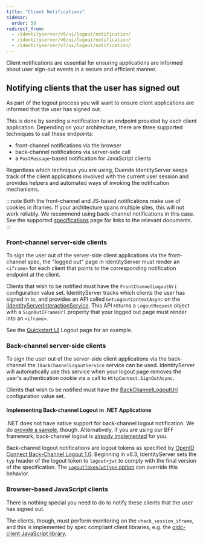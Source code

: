 ```yaml
---
title: "Client Notifications"
sidebar:
  order: 50
redirect_from:
  - /identityserver/v5/ui/logout/notification/
  - /identityserver/v6/ui/logout/notification/
  - /identityserver/v7/ui/logout/notification/
---
```


Client notifications are essential for ensuring applications are informed about user sign-out events in a secure and
efficient manner.

## Notifying clients that the user has signed out

As part of the logout process you will want to ensure client applications are informed that the user has signed out.

This is done by sending a notification to an endpoint provided by each client application. Depending on your
architecture, there are three supported techniques to call these endpoints:

* front-channel notifications via the browser
* back-channel notifications via server-side call
* a `PostMessage`-based notification for JavaScript clients

Regardless which technique you are using, Duende IdentityServer keeps track of the client applications involved with the
current user session and provides helpers and automated ways of invoking the notification mechanisms.

:::note
Both the front-channel and JS-based notifications make use of cookies in iframes. If your architecture spans multiple
sites, this will not work reliably. We recommend using back-channel notifications in this case. See the
supported [specifications](/identityserver/overview/specs/) page for links to the relevant documents.
:::

### Front-channel server-side clients

To sign the user out of the server-side client applications via the front-channel spec, the "logged out" page in
IdentityServer must render an `<iframe>` for each client that points to the corresponding notification endpoint at the
client.

Clients that wish to be notified must have the `FrontChannelLogoutUri` configuration value set.
IdentityServer tracks which clients the user has signed in to, and provides an API called `GetLogoutContextAsync` on
the [IIdentityServerInteractionService](/identityserver/reference/services/interaction-service/#iidentityserverinteractionservice-apis).
This API returns a `LogoutRequest` object with a `SignOutIFrameUrl` property that your logged out page must render into
an `<iframe>`.

See the [Quickstart UI](https://github.com/DuendeSoftware/products/tree/main/identity-server/templates/src/UI) Logout
page for an example.

### Back-channel server-side clients

To sign the user out of the server-side client applications via the back-channel the `IBackChannelLogoutService` service
can be used.
IdentityServer will automatically use this service when your logout page removes the user's authentication cookie via a
call to `HttpContext.SignOutAsync`.

Clients that wish to be notified must have
the [BackChannelLogoutUri](/identityserver/reference/models/client#authentication--session-management) configuration
value set.

#### Implementing Back-channel Logout in .NET Applications

.NET does not have native support for back-channel logout notification.
We do [provide a sample](/identityserver/samples), though.
Alternatively, if you are using our BFF framework, back-channel logout
is [already implemented](/bff/fundamentals/session/management/back-channel-logout) for you.

Back-channel logout notifications are logout tokens as specified
by [OpenID Connect Back-Channel Logout 1.0](https://openid.net/specs/openid-connect-backchannel-1_0.html#logouttoken).
Beginning in v6.3, IdentityServer sets the `typ` header of the logout token to `logout+jwt` to comply with the final
version of the specification. The [`LogoutTokenJwtType` option](/identityserver/reference/options#main) can override
this behavior.

### Browser-based JavaScript clients

There is nothing special you need to do to notify these clients that the user has signed out.

The clients, though, must perform monitoring on the `check_session_iframe`, and this is implemented by spec compliant
client libraries, e.g. the [oidc-client JavaScript library](https://github.com/IdentityModel/oidc-client-js/).

